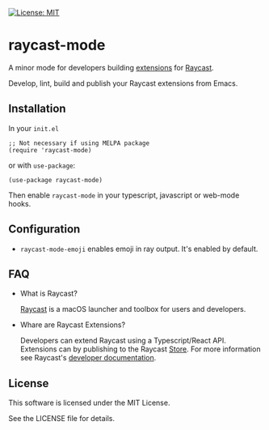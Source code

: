 [![License: MIT](https://img.shields.io/badge/License-MIT-yellow.svg)](https://opensource.org/licenses/MIT)

# raycast-mode

A minor mode for developers building [extensions](https://developers.raycast.com) for [Raycast](https://www.raycast.com).

Develop, lint, build and publish your Raycast extensions from Emacs.

## Installation

In your `init.el`

```elisp
;; Not necessary if using MELPA package
(require 'raycast-mode)
```

or with `use-package`:

```elisp
(use-package raycast-mode)
```

Then enable `raycast-mode` in your typescript, javascript or web-mode hooks.

## Configuration

- `raycast-mode-emoji` enables emoji in ray output. It's enabled by default.

## FAQ

- What is Raycast?

  [Raycast](https://www.raycast.com) is a macOS launcher and toolbox for users and developers.

- Whare are Raycast Extensions?

  Developers can extend Raycast using a Typescript/React API. Extensions can by publishing to the Raycast [Store](https://www.raycast.com/store/).
  For more information see Raycast's [developer documentation](https://developers.raycast.com).

## License

This software is licensed under the MIT License.

See the LICENSE file for details.
